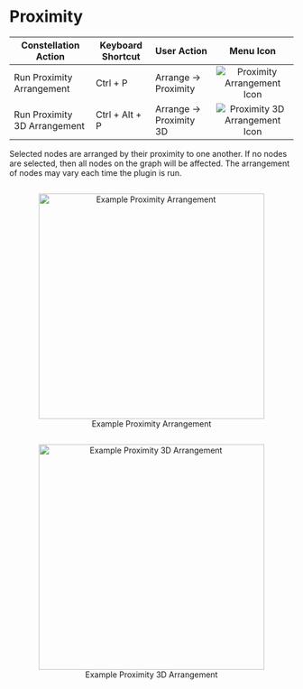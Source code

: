 # Proximity

<table class="table table-striped">
<thead>
<tr class="header">
<th>Constellation Action</th>
<th>Keyboard Shortcut</th>
<th>User Action</th>
<th style="text-align: center;">Menu Icon</th>
</tr>
</thead>
<tbody>
<tr class="odd">
<td>Run Proximity Arrangement</td>
<td>Ctrl + P</td>
<td>Arrange -&gt; Proximity</td>
<td style="text-align: center;"><img src="../ext/docs/CoreArrangementPlugins/src/au/gov/asd/tac/constellation/plugins/arrangements/resources/arrangeByProximity.png" alt="Proximity Arrangement Icon" /></td>
</tr>

<tr class="even">
<td>Run Proximity 3D Arrangement</td>
<td>Ctrl + Alt + P</td>
<td>Arrange -&gt; Proximity 3D</td>
<td style="text-align: center;"><img src="../ext/docs/CoreArrangementPlugins/src/au/gov/asd/tac/constellation/plugins/arrangements/resources/arrangeByProximity3D.png" alt="Proximity 3D Arrangement Icon" /></td>
</tr>
</tbody>
</table>


Selected nodes are arranged by their proximity to one another. If no nodes are
selected, then all nodes on the graph will be affected. The arrangement of nodes 
may vary each time the plugin is run.


<div style="text-align: center">
    <figure style = "display: inline-block">
        <img height=400 src="../ext/docs/CoreArrangementPlugins/src/au/gov/asd/tac/constellation/plugins/arrangements/resources/proximityArrangement.png" alt="Example Proximity Arrangement" />
        <figcaption>Example Proximity Arrangement</figcaption>
    </figure>
    <figure style = "display: inline-block">
        <img height=400 src="../ext/docs/CoreArrangementPlugins/src/au/gov/asd/tac/constellation/plugins/arrangements/resources/proximity3DArrangement.png" alt="Example Proximity 3D Arrangement" />
        <figcaption>Example Proximity 3D Arrangement</figcaption>
    </figure>
</div>

